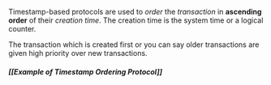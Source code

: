 Timestamp-based protocols are used to *order* the *transaction* in **ascending order** of their *creation time*.
The creation time is the system time or a logical counter.

The transaction which is created first or you can say older transactions are given high priority over new transactions.
##### *[[Example of Timestamp Ordering Protocol]]*